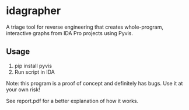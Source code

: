 # idagrapher
A triage tool for reverse engineering that creates whole-program, interactive graphs from IDA Pro projects using Pyvis.

## Usage
1. pip install pyvis
2. Run script in IDA 

Note: this program is a proof of concept and definitely has bugs. Use it at your own risk!

See report.pdf for a better explanation of how it works.
